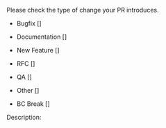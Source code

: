Please check the type of change your PR introduces.

- Bugfix []
- Documentation []
- New Feature []
- RFC []
- QA []
- Other []

- BC Break []

Description:
